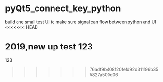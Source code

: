# pyQt5_connect_key_python
build one small test UI to make sure signal can flow between python and UI
<<<<<<< HEAD


2019,new up test
123
=======
123
>>>>>>> 76adf9b408f20fefd92d311196b355827a500d06
